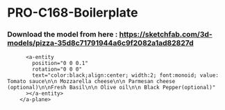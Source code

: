 # PRO-C168-Boilerplate
### Download the model from here : https://sketchfab.com/3d-models/pizza-35d8c71791944a6c9f2082a1ad82827d
<a-plane position="2 0 0" width="1.5" height="1.5" rotation="-90 0 0">
          <a-plane
            position="0 0.89 0.02"
            width="1.49"
            height="0.3"
            rotation="0 0 0"
            color="#F0C#0F"
          >
            <a-entity
              position="0 0 0.1"
              rotation="0 0 0"
              text="font:monoid; value:PIZZA MARGHERITA; color: black; width:1.8; height: 1; align:center"
            ></a-entity>
          </a-plane>

          <a-entity
            position="0 0 0.1"
            rotation="0 0 0"
            text="color:black;align:center; width:2; font:monoid; value: Tomato sauce\n\n Mozzarella cheese\n\n Parmesan cheese (optional)\n\nFresh Basil\n\n Olive oil\n\n Black Pepper(optional)"
          ></a-entity>
        </a-plane>